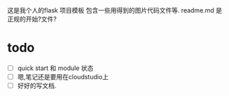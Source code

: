这是我个人的flask 项目模板
包含一些用得到的图片代码文件等.
readme.md 是正规的开始?文件?

# todo
- [ ] quick start 和 module 状态
- [ ] 嗯,笔记还是要用在cloudstudio上
- [ ] 好好的写文档.